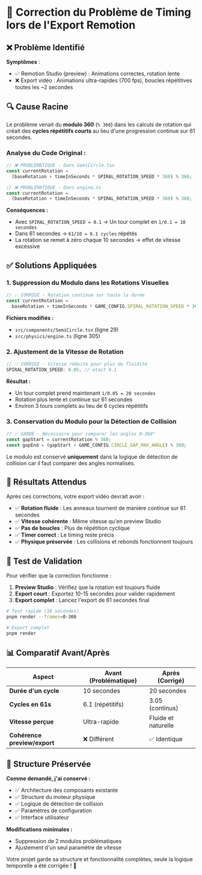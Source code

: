 # 🔧 Correction du Problème de Timing lors de l'Export Remotion

## ❌ Problème Identifié

**Symptômes** :

- ✅ Remotion Studio (preview) : Animations correctes, rotation lente
- ❌ Export vidéo : Animations ultra-rapides (700 fps), boucles répétitives toutes les ~2 secondes

## 🔍 Cause Racine

Le problème venait du **modulo 360** (`% 360`) dans les calculs de rotation qui créait des **cycles répétitifs courts** au lieu d'une progression continue sur 61 secondes.

### Analyse du Code Original :

```typescript
// ❌ PROBLÉMATIQUE - Dans SemiCircle.tsx
const currentRotation =
  (baseRotation + timeInSeconds * SPIRAL_ROTATION_SPEED * 360) % 360;

// ❌ PROBLÉMATIQUE - Dans engine.ts
const currentRotation =
  (baseRotation + timeInSeconds * SPIRAL_ROTATION_SPEED * 360) % 360;
```

**Conséquences :**

- Avec `SPIRAL_ROTATION_SPEED = 0.1` → Un tour complet en `1/0.1 = 10 secondes`
- Dans 61 secondes → `61/10 = 6.1 cycles` répétés
- La rotation se remet à zéro chaque 10 secondes → effet de vitesse excessive

## ✅ Solutions Appliquées

### 1. **Suppression du Modulo dans les Rotations Visuelles**

```typescript
// ✅ CORRIGÉ - Rotation continue sur toute la durée
const currentRotation =
  baseRotation + timeInSeconds * GAME_CONFIG.SPIRAL_ROTATION_SPEED * 360;
```

**Fichiers modifiés :**

- `src/components/SemiCircle.tsx` (ligne 29)
- `src/physics/engine.ts` (ligne 305)

### 2. **Ajustement de la Vitesse de Rotation**

```typescript
// ✅ CORRIGÉ - Vitesse réduite pour plus de fluidité
SPIRAL_ROTATION_SPEED: 0.05, // était 0.1
```

**Résultat :**

- Un tour complet prend maintenant `1/0.05 = 20 secondes`
- Rotation plus lente et continue sur 61 secondes
- Environ 3 tours complets au lieu de 6 cycles répétitifs

### 3. **Conservation du Modulo pour la Détection de Collision**

```typescript
// ✅ GARDÉ - Nécessaire pour comparer les angles 0-360°
const gapStart = currentRotation % 360;
const gapEnd = (gapStart + GAME_CONFIG.CIRCLE_GAP_MAX_ANGLE) % 360;
```

Le modulo est conservé **uniquement** dans la logique de détection de collision car il faut comparer des angles normalisés.

## 🎯 Résultats Attendus

Après ces corrections, votre export vidéo devrait avoir :

- ✅ **Rotation fluide** : Les anneaux tournent de manière continue sur 61 secondes
- ✅ **Vitesse cohérente** : Même vitesse qu'en preview Studio
- ✅ **Pas de boucles** : Plus de répétition cyclique
- ✅ **Timer correct** : Le timing reste précis
- ✅ **Physique préservée** : Les collisions et rebonds fonctionnent toujours

## 🧪 Test de Validation

Pour vérifier que la correction fonctionne :

1. **Preview Studio** : Vérifiez que la rotation est toujours fluide
2. **Export court** : Exportez 10-15 secondes pour valider rapidement
3. **Export complet** : Lancez l'export de 61 secondes final

```bash
# Test rapide (10 secondes)
pnpm render --frames=0-300

# Export complet
pnpm render
```

## 📊 Comparatif Avant/Après

| Aspect                       | Avant (Problématique) | Après (Corrigé)     |
| ---------------------------- | --------------------- | ------------------- |
| **Durée d'un cycle**         | 10 secondes           | 20 secondes         |
| **Cycles en 61s**            | 6.1 (répétitifs)      | 3.05 (continus)     |
| **Vitesse perçue**           | Ultra-rapide          | Fluide et naturelle |
| **Cohérence preview/export** | ❌ Différent          | ✅ Identique        |

## 🔄 Structure Préservée

**Comme demandé, j'ai conservé :**

- ✅ Architecture des composants existante
- ✅ Structure du moteur physique
- ✅ Logique de détection de collision
- ✅ Paramètres de configuration
- ✅ Interface utilisateur

**Modifications minimales :**

- Suppression de 2 modulos problématiques
- Ajustement d'un seul paramètre de vitesse

Votre projet garde sa structure et fonctionnalité complètes, seule la logique temporelle a été corrigée ! 🎉
